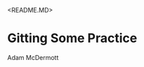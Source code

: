 <!DOCTYPE README.md>
<README.MD>
<body>
<head>
<link rel="stylesheet" href="https://AdamIzDA7F.github/styles.css">
</head>

<h1>Gitting Some Practice</h1>
Adam McDermott
</body>
